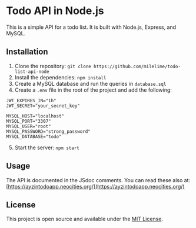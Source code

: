 # Todo API in Node.js

This is a simple API for a todo list. It is built with Node.js, Express, and MySQL.

## Installation

1. Clone the repository: `git clone https://github.com/milelime/todo-list-api-node`
2. Install the dependencies: `npm install`
3. Create a MySQL database and run the queries in `database.sql`
4. Create a `.env` file in the root of the project and add the following:

```plaintext
JWT_EXPIRES_IN="1h"
JWT_SECRET="your_secret_key"

MYSQL_HOST="localhost"
MYSQL_PORT="3307"
MYSQL_USER="root"
MYSQL_PASSWORD="strong_password"
MYSQL_DATABASE="todo"
```

5. Start the server: `npm start`

## Usage

The API is documented in the JSdoc comments. You can read these also at:
[https://ayzintodoapp.neocities.org/](https://ayzintodoapp.neocities.org/)

## License

This project is open source and available under the [MIT License](LICENSE).
